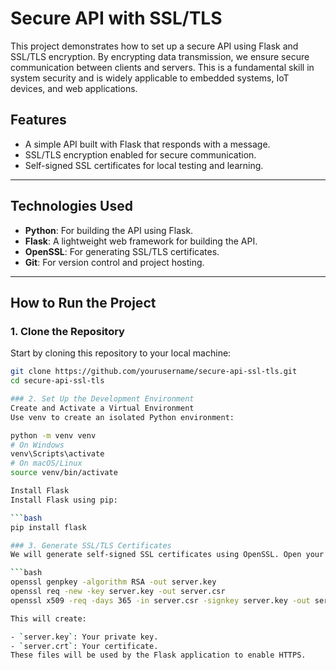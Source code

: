 # Secure API with SSL/TLS

This project demonstrates how to set up a secure API using Flask and SSL/TLS encryption. By encrypting data transmission, we ensure secure communication between clients and servers. This is a fundamental skill in system security and is widely applicable to embedded systems, IoT devices, and web applications.

## Features
- A simple API built with Flask that responds with a message.
- SSL/TLS encryption enabled for secure communication.
- Self-signed SSL certificates for local testing and learning.

---

## Technologies Used
- **Python**: For building the API using Flask.
- **Flask**: A lightweight web framework for building the API.
- **OpenSSL**: For generating SSL/TLS certificates.
- **Git**: For version control and project hosting.

---

## How to Run the Project

### 1. Clone the Repository
Start by cloning this repository to your local machine:
```bash
git clone https://github.com/yourusername/secure-api-ssl-tls.git
cd secure-api-ssl-tls

### 2. Set Up the Development Environment
Create and Activate a Virtual Environment
Use venv to create an isolated Python environment:

python -m venv venv
# On Windows
venv\Scripts\activate
# On macOS/Linux
source venv/bin/activate

Install Flask
Install Flask using pip:

```bash
pip install flask

### 3. Generate SSL/TLS Certificates
We will generate self-signed SSL certificates using OpenSSL. Open your terminal and run the following commands:

```bash
openssl genpkey -algorithm RSA -out server.key
openssl req -new -key server.key -out server.csr
openssl x509 -req -days 365 -in server.csr -signkey server.key -out server.crt

This will create:

- `server.key`: Your private key.
- `server.crt`: Your certificate.
These files will be used by the Flask application to enable HTTPS.

